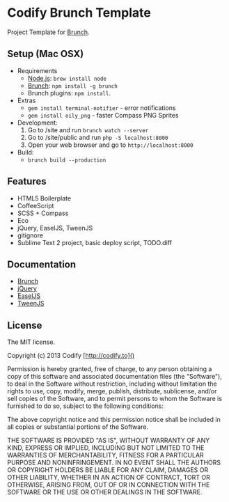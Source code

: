 Codify Brunch Template
======================
Project Template for [Brunch](http://brunch.io).

Setup (Mac OSX)
---------------

* Requirements
    * [Node.js](http://nodejs.org): `brew install node`
    * [Brunch](http://brunch.io): `npm install -g brunch`
    * Brunch plugins: `npm install`.
* Extras
    * `gem install terminal-notifier` - error notifications
    * `gem install oily_png` - faster Compass PNG Sprites
* Development:
    1. Go to /site and run `brunch watch --server`
    1. Go to /site/public and run `php -S localhost:8000`
    1. Open your web browser and go to `http://localhost:8000`
* Build:
    * `brunch build --production`

Features
--------

* HTML5 Boilerplate
* CoffeeScript
* SCSS + Compass
* Eco
* jQuery, EaselJS, TweenJS
* gitignore
* Sublime Text 2 project, basic deploy script, TODO.diff

Documentation
-------------

* [Brunch](http://brunch.io/)
* [jQuery](http://api.jquery.com/)
* [EaselJS](http://www.createjs.com/Docs/EaselJS/modules/EaselJS.html)
* [TweenJS](http://www.createjs.com/Docs/TweenJS/modules/TweenJS.html)

License
-------
The MIT license.

Copyright (c) 2013 Codify [http://codify.to]()

Permission is hereby granted, free of charge, to any person obtaining a copy of
this software and associated documentation files (the "Software"), to deal in
the Software without restriction, including without limitation the rights to
use, copy, modify, merge, publish, distribute, sublicense, and/or sell copies
of the Software, and to permit persons to whom the Software is furnished to do
so, subject to the following conditions:

The above copyright notice and this permission notice shall be included in all
copies or substantial portions of the Software.

THE SOFTWARE IS PROVIDED "AS IS", WITHOUT WARRANTY OF ANY KIND, EXPRESS OR
IMPLIED, INCLUDING BUT NOT LIMITED TO THE WARRANTIES OF MERCHANTABILITY,
FITNESS FOR A PARTICULAR PURPOSE AND NONINFRINGEMENT. IN NO EVENT SHALL THE
AUTHORS OR COPYRIGHT HOLDERS BE LIABLE FOR ANY CLAIM, DAMAGES OR OTHER
LIABILITY, WHETHER IN AN ACTION OF CONTRACT, TORT OR OTHERWISE, ARISING FROM,
OUT OF OR IN CONNECTION WITH THE SOFTWARE OR THE USE OR OTHER DEALINGS IN THE
SOFTWARE.
